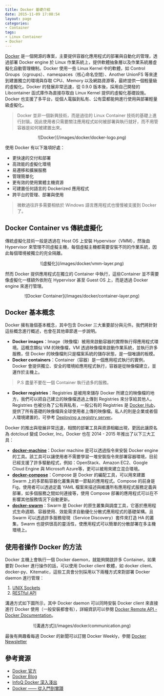 ```yaml
---
title: Docker 基礎介紹
date: 2015-11-09 17:08:54
layout: page
categories:
- Container
tags:
- Linux Container
- Docker
---
```

[Docker](http://www.docker.com/) 是一個開源的專案，主要提供容器化應用程式的部署與自動化的管理，透過部署 Docker engine 於 Linux 作業系統上，提供軟體抽象層以及作業系統層虛擬化自動管理機制。Docker 使用一些 Linux Kernel 中的軟體，如 Control Groups（cgroups）、namespaces（核心命名空間）、Another UnionFS 等來達到建置獨立的環境與存取 CPU、Memory 以及網路資源等，最終提供一個輕量級的虛擬化。Docker 的發展非常迅速，從 0.9.0 版本後，採用自己開發的 Libcontainer 函式庫作為直接存取由 Linux Kernel 提供的虛擬化基礎設施。Docker 也支援了多平台，從個人電腦到私有、公有雲都能夠進行使用與部署輕量級虛擬化。
> Docker 並非一個新興技術，而是過往的 Linux Container 技術的基礎上進行封裝。因此使用者只需要關注應用程式如何被部署與執行就好，而不用管容器是如何被建置出來。

<center>![Docker](/images/docker/docker-logo.png)</center>

<!--more-->

使用 Docker 有以下幾項好處：
* 更快速的交付和部署
* 高效能的虛擬化環境
* 易遷移和擴展服務
* 管理簡單化
* 更有效的使用實體主機資源
* 可建置任何語言的 Dockerized 應用程式
* 跨平台的管理、部署與使用

> 微軟過往許多需要相依於 Windows 語言應用程式也慢慢被支援到 Docker 了。

## Docker Container vs 傳統虛擬化
傳統虛擬化技術一般是透過在 Host OS 上安裝 Hypervisor（VMM），然後由 Hypervisor 來管理不同虛擬主機，每個虛擬主機都需要安裝不同的作業系統，因此每個環境被獨立的完全隔離。

<center>![虛擬化](/images/docker/vmm-layer.png)</center>

然而 Docker 提供應用程式在獨立的 Container 中執行，這些Container 並不需要像虛擬化一樣額外依附在 Hypervisor 甚至 Guest OS 上，而是透過 Docker engine 來進行管理。

<center>![Docker Container](/images/docker/container-layer.png)</center>

## Docker 基本概念
Docker 擁有幾個基本概念，其中包含 Docker 三大重要部分與元件。我們將針對這些概念進行概述，也會在其他章節進一步說明。
* **Docker images**：Image（映像檔）被用來啟動容器的實際執行得應用程式環境。這概念類似 VM 的映像檔，VM 透過映像檔來啟動作業系統，並執行許多服務，但 Docker 的映像檔則只是檔案系統的儲存狀態，是一個唯讀的板模。
* **Docker containers**：Container（容器）是一個應用程式執行的實例，Docker 會提供獨立、安全的環境給應用程式執行，容器是從映像檔建立，並運作於主機上。
> P.S 盡量不要在一個 Container 執行過多的服務。

* **Docker registries**：Registries 是被用來儲存 Docker 所建立的映像檔的地方，我們可以把自己建立的映像檔透過上傳到 Registries 來分享給其他人。Registries 也被分為了公有與私有，一般公有的 Registries 是 [Docker Hub](https://hub.docker.com/)，提供了所有基礎的映像檔與全球使用者上傳的映像檔。私人的則是企業或者個人環境建置的，可參考 [Deploying a registry server](https://docs.docker.com/registry/deploying/)。

Docker 的推出與發展非常迅速，相關的部署工具與資源相繼出現，更因此讓原名為 dotcloud 變成 Docker, Inc。Docker 也在 2014 - 2015 年推出了以下三大工具：
* **[docker-machine](https://docs.docker.com/machine/overview/)**：Docker machine 是可以透過指令來安裝 Docker engine 的工具。該工具可以讓使用者不需要學習一堆安裝指令來部署容器環境，目前已經支援了許多驅動程式，例如：OpenStack、Amazon EC2、Google Cloud Engine 與 Microsoft Azure等，更可以被用來建立混合環境。
* **[docker-compose](https://docs.docker.com/compose/overview/)**：Compose 是 Docker 的編配工具，可以用來建置 Swarm 上的多節點容器化叢集與單一節點的應用程式。Compose 的前身是 Fig，使用者可以透過定義 YAML 檔案來描述與維護所有應用程式服務定義與部署，如多個服務之間如何連接等，使用 Compose 部署的應用程式可以在不影響其他服務情況下自動更新。
* **[docker-swarm](https://docs.docker.com/swarm/overview/)**：Swarm 是 Docker 的原生叢集與調度工具，它基於應用程式生命週期、容器使用、效能需求自動優化分散式應用程式的基礎架構。且 Swarm 可以透過許多服務發現（Service Discovery）套件來打造 HA 的叢集，Swarm 也提供很高的靈活性，使應用程式可以簡單的分散部署在多主機環境上。

## 使用者操作 Docker 的方法
Docker 主機上會執行一個 Docker daemon，就能夠開啟許多 Container。如果要對 Docker 進行操作的話，可以使用 Docker client 軟體，如 docker client、docker-py、Kitematic，這些工具會分別採用以下兩種方式來對部署 Docker daemon 進行管理：

1. [UNIX Sockets](http://en.wikipedia.org/wiki/Unix_domain_socket)
2. [RESTful API](http://en.wikipedia.org/wiki/Representational_state_transfer)

溝通方式如下圖所示，其中 Docker daemon 可以同時安裝 Docker client 來直接進行 Docker 使用（一般安裝都會有），詳細資訊可以參閱 [Docker Remote API - Docker Documentation](https://docs.docker.com/reference/api/docker_remote_api/)。

<center>![溝通方式](/images/docker/communication.png)</center>

最後有興趣看每週 Docker 的新聞可以訂閱 Docker Weekly，參閱   [Docker Newsletter](https://www.docker.com/newsletter-subscription)

## 參考資源
* [Docker 官方](https://www.docker.com/)
* [Docker Blog](https://blog.docker.com/2016/03/swarmweek-swarm-maintainers/?mkt_tok=3RkMMJWWfF9wsRonuqTMZKXonjHpfsX54uQqUKO1lMI%2F0ER3fOvrPUfGjI4DS8piI%2BSLDwEYGJlv6SgFQ7LMMaZq1rgMXBk%3D)
* [InfoQ Docker 深入淺出](http://www.infoq.com/cn/dockerdeep/)
* [Docker —— 從入門到實踐](https://www.gitbook.com/book/philipzheng/docker_practice/details)
